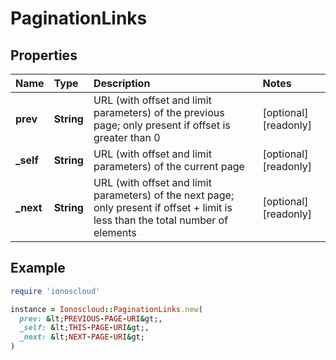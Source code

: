 # PaginationLinks

## Properties

| Name | Type | Description | Notes |
| :--- | :--- | :--- | :--- |
| **prev** | **String** | URL \(with offset and limit parameters\) of the previous page; only present if offset is greater than 0 | \[optional\]\[readonly\] |
| **\_self** | **String** | URL \(with offset and limit parameters\) of the current page | \[optional\]\[readonly\] |
| **\_next** | **String** | URL \(with offset and limit parameters\) of the next page; only present if offset + limit is less than the total number of elements | \[optional\]\[readonly\] |

## Example

```ruby
require 'ionoscloud'

instance = Ionoscloud::PaginationLinks.new(
  prev: &lt;PREVIOUS-PAGE-URI&gt;,
  _self: &lt;THIS-PAGE-URI&gt;,
  _next: &lt;NEXT-PAGE-URI&gt;
)
```

